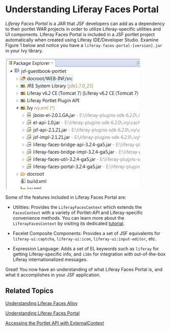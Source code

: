 # Understanding Liferay Faces Portal [](id=understanding-liferay-faces-portal)

*Liferay Faces Portal* is a JAR that JSF developers can add as a dependency to
their portlet WAR projects in order to utilize Liferay-specific utilities and UI
components. Liferay Faces Portal is included in a JSF portlet project
automatically when created using Liferay IDE/Developer Studio. Examine Figure 1
below and notice you have a `liferay-faces-portal-[version].jar` in your Ivy
library. 

![Figure 1: Ivy downloads the required JARs for your JSF portlet, depending on the JSF UI Component Suite you selected.](../../images/jsf-jars-package-explorer.png)

Some of the features included in Liferay Faces Portal are: 

- Utilities: Provides the `LiferayFacesContext` which extends the `FacesContext`
with a variety of Portlet-API and Liferay-specific convenience methods. You can
learn more about the `LiferayFacesContext` by visiting its dedicated
[tutorial](/develop/tutorials/-/knowledge_base/6-2/using-the-liferayfacescontext-with-liferay-faces-portal). 

- Facelet Composite Components: Provides a set of JSF equivalents for
`liferay-ui:captcha`, `liferay-ui:icon`, `liferay-ui:input-editor`, etc. 

<!-- The `liferay-ui` tags are being deprecated on the next release of Liferay
Faces and will be replaced by `portal:` components. Make sure to replaces the
above bullet once it is released. -Cody -->

- Expression Language: Adds a set of EL keywords such as `liferay` for getting
Liferay-specific info, and `i18n` for integration with out-of-the-box Liferay
internationalized messages. 

Great! You now have an understanding of what Liferay Faces Portal is, and what
it accomplishes in your JSF application. 

## Related Topics [](id=related-topics)

[Understanding Liferay Faces Alloy](/develop/tutorials/-/knowledge_base/6-2/understanding-liferay-faces-alloy)

[Understanding Liferay Faces Portal](/develop/tutorials/-/knowledge_base/6-2/understanding-liferay-faces-portal)

[Accessing the Portlet API with ExternalContext](/develop/tutorials/-/knowledge_base/6-2/accessing-the-portlet-api-with-externalcontext)

